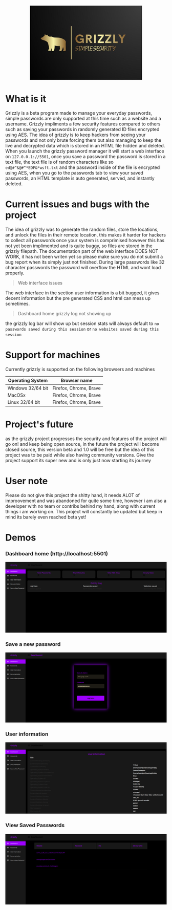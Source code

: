 <p align="center">
  <img src="Grizzly_logo.jfif" width="350" title="hover text">
</p>


# What is it 

Grizzly is a beta program made to manage your everyday passwords, simple passwords are only supported at this time such as a website and a username. Grizzly impliments a few security features compared to others such as saving your passwords in randomly generated ID files encrypted using AES. The idea of grizzly is to keep hackers from seeing your passwords and not only brute forcing them but also managing to keep the live and decrypted data which is stored in an HTML file hidden and deleted. When you launch the grizzly password manager it will start a web interface on `127.0.0.1://5501`, once you save a password the password is stored in a text file, the text file is of random characters like so `ed@#^&@#^*EDF&*wsft.txt` and the password inside of the file is encrypted using AES, when you go to the passwords tab to view your saved passwords, an HTML template is auto generated, served, and instantly deleted. 

# Current issues and bugs with the project 

The idea of grizzly was to generate the random files, store the locations, and unlock the files in their remote location, this makes it harder for hackers to collect all passwords once your system is comprimised however this has not yet been implimented and is quite buggy, so files are stored in the grizzly filepath. The documentation part of the web interface DOES NOT WORK, it has not been writen yet so please make sure you do not submit a bug report when its simply just not finished. During large passwords like 32 character passwords the password will overflow the HTML and wont load properly.

> Web interface issues 

The web interface in the section user information is a bit bugged, it gives decent information but the pre generated CSS and html can mess up sometimes.

> Dashboard home grizzly log not showing up 

the grizzly log bar will show up but session stats will always default to `no passwords saved during this session` or `no websites saved during this session`


# Support for machines 

Currently grizzly is supported on the following browsers and machines 

| Operating System      | Browser name                 | 
| --------------------- | ---------------------------- |
| Windows 32/64 bit     | Firefox, Chrome, Brave       |
| MacOSx                | Firefox, Chrome, Brave       |
| Linux 32/64 bit       | Firefox, Chrome, Brave       |

# Project's future 

as the grizzly project progresses the security and features of the project will go on! and keep being open source, in the future the project will become closed source, this version beta and 1.0 will be free but the idea of this project was to be paid while also having community versions. Give the project support its super new and is only just now starting its journey


# User note 

Please do not give this project the shitty hand, it needs ALOT of improovement and was abandoned for quite some time, however i am also a developer with no team or contribs behind my hand, along with current things i am working on. This project will constantly be updated but keep in mind its barely even reached beta yet! 


# Demos 

### Dashboard home (http://localhost:5501) ###

![Grizzly Dashboard home](git/Grizzly_Dash.png)

### Save a new password ###

![Grizzly save new password](git/Grizzly_New_Password.png)


### User information ###

![Grizzly User_Info](git/Grizzly_User_Info.png)


### View Saved Passwords ###

![Grizzly_Demo_Passwords](git/Grizzly_Demo_Passwords.png)
